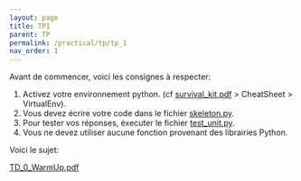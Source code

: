 ```yaml
---
layout: page
title: TP1 
parent: TP
permalink: /practical/tp/tp_1
nav_order: 1
---
```


<link rel="icon" href="/img/logo.png">

Avant de commencer, voici les consignes à respecter:


1. Activez votre environnement python. (cf <a href="/docs/survival_kit.pdf"> survival_kit.pdf</a> > CheatSheet > VirtualEnv).
2. Vous devez écrire votre code dans le fichier <a href="/docs/td_0/skeleton.py"> skeleton.py</a>.
3. Pour tester vos réponses, éxecuter le fichier <a href="/docs/td_0/test_unit.py"> test_unit.py</a>.
4. Vous ne devez utiliser aucune fonction provenant des librairies Python.

Voici le sujet:

<a href="/docs/td_0/td_0_warmUp.pdf"> TD_0_WarmUp.pdf</a>


